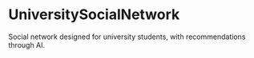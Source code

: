 # UniversitySocialNetwork


Social network designed for university students, with recommendations through AI.
